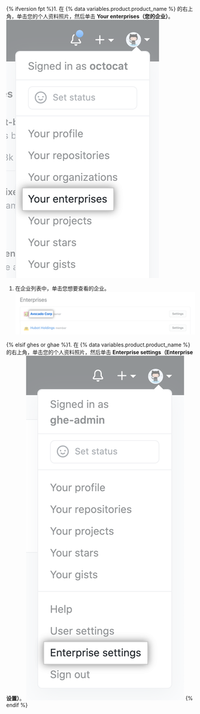 {% ifversion fpt %}1. 在 {% data variables.product.product_name %} 的右上角，单击您的个人资料照片，然后单击 **Your enterprises（您的企业）**。
  ![{% data variables.product.product_name %} 上个人资料照片下拉菜单中的"Your enterprises（您的企业）"](/assets/images/help/enterprises/your-enterprises.png)

1. 在企业列表中，单击您想要查看的企业。 ![企业列表中的企业名称](/assets/images/help/enterprises/your-enterprises-list.png)

{% elsif ghes or ghae %}1. 在 {% data variables.product.product_name %} 的右上角，单击您的个人资料照片，然后单击 **Enterprise settings（Enterprise 设置）**。
    ![{% data variables.product.product_name %} 上个人资料照片下拉菜单中的"Enterprise settings（企业设置）"](/assets/images/enterprise/settings/enterprise-settings.png)
{% endif %}

